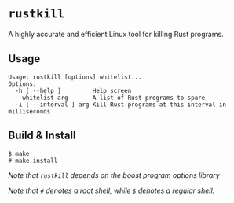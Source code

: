 # `rustkill`
A highly accurate and efficient Linux tool for killing Rust programs.

## Usage
```
Usage: rustkill [options] whitelist...
Options:
  -h [ --help ]         Help screen
  --whitelist arg       A list of Rust programs to spare
  -i [ --interval ] arg Kill Rust programs at this interval in milliseconds
```

## Build & Install
```
$ make
# make install
```
*Note that `rustkill` depends on the boost program options library*

*Note that `#` denotes a root shell, while `$` denotes a regular shell.*
